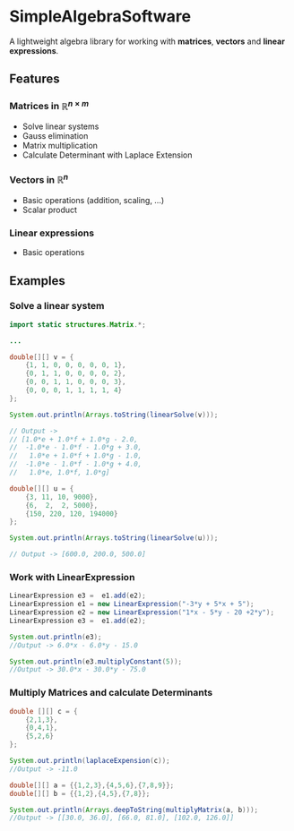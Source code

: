 # SimpleAlgebraSoftware

A lightweight algebra library for working with **matrices**, **vectors** and **linear expressions**.

## Features

### Matrices in $\mathbb{R}^{n \times m}$

- Solve linear systems
- Gauss elimination
- Matrix multiplication
- Calculate Determinant with Laplace Extension

### Vectors in $\mathbb{R}^{n}$
- Basic operations (addition, scaling, …)
- Scalar product

### Linear expressions
- Basic operations

## Examples

### Solve a linear system
```java
import static structures.Matrix.*;

...

double[][] v = {
    {1, 1, 0, 0, 0, 0, 0, 1},
    {0, 1, 1, 0, 0, 0, 0, 2},
    {0, 0, 1, 1, 0, 0, 0, 3},
    {0, 0, 0, 1, 1, 1, 1, 4}
};

System.out.println(Arrays.toString(linearSolve(v)));

// Output ->
// [1.0*e + 1.0*f + 1.0*g - 2.0,
//  -1.0*e - 1.0*f - 1.0*g + 3.0,
//   1.0*e + 1.0*f + 1.0*g - 1.0,
//  -1.0*e - 1.0*f - 1.0*g + 4.0,
//   1.0*e, 1.0*f, 1.0*g]

double[][] u = {
    {3, 11, 10, 9000},
    {6,  2,  2, 5000},
    {150, 220, 120, 194000}
};

System.out.println(Arrays.toString(linearSolve(u)));

// Output -> [600.0, 200.0, 500.0]
```
### Work with LinearExpression

```java
LinearExpression e3 =  e1.add(e2);
LinearExpression e1 = new LinearExpression("-3*y + 5*x + 5");
LinearExpression e2 = new LinearExpression("1*x - 5*y - 20 +2*y");
LinearExpression e3 =  e1.add(e2);

System.out.println(e3);
//Output -> 6.0*x - 6.0*y - 15.0

System.out.println(e3.multiplyConstant(5));
//Output -> 30.0*x - 30.0*y - 75.0
```

### Multiply Matrices and calculate Determinants

```java
double [][] c = {
    {2,1,3},
    {0,4,1},
    {5,2,6}
};

System.out.println(laplaceExpension(c));
//Output -> -11.0

double[][] a = {{1,2,3},{4,5,6},{7,8,9}};
double[][] b = {{1,2},{4,5},{7,8}};

System.out.println(Arrays.deepToString(multiplyMatrix(a, b)));
//Output -> [[30.0, 36.0], [66.0, 81.0], [102.0, 126.0]]
```
